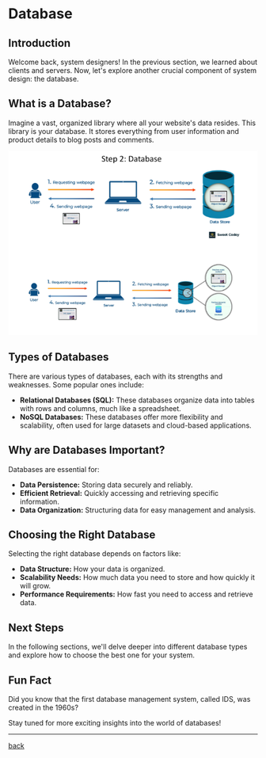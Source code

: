 # **Database**

## **Introduction**

Welcome back, system designers\! In the previous section, we learned about clients and servers. Now, let's explore another crucial component of system design: the database.

## **What is a Database?**

Imagine a vast, organized library where all your website's data resides. This library is your database. It stores everything from user information and product details to blog posts and comments.

![02.png](img/02.png)

## **Types of Databases**

There are various types of databases, each with its strengths and weaknesses. Some popular ones include:

* **Relational Databases (SQL):** These databases organize data into tables with rows and columns, much like a spreadsheet.  
* **NoSQL Databases:** These databases offer more flexibility and scalability, often used for large datasets and cloud-based applications.

## **Why are Databases Important?**

Databases are essential for:

* **Data Persistence:** Storing data securely and reliably.  
* **Efficient Retrieval:** Quickly accessing and retrieving specific information.  
* **Data Organization:** Structuring data for easy management and analysis.

## **Choosing the Right Database**

Selecting the right database depends on factors like:

* **Data Structure:** How your data is organized.  
* **Scalability Needs:** How much data you need to store and how quickly it will grow.  
* **Performance Requirements:** How fast you need to access and retrieve data.

## **Next Steps**

In the following sections, we'll delve deeper into different database types and explore how to choose the best one for your system.

## **Fun Fact**

Did you know that the first database management system, called IDS, was created in the 1960s?

Stay tuned for more exciting insights into the world of databases\!

---

[back](../README.md)